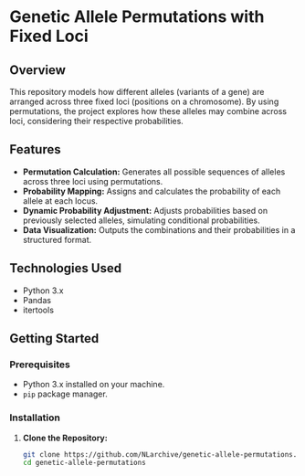 # Genetic Allele Permutations with Fixed Loci

## Overview

This repository models how different alleles (variants of a gene) are arranged across three fixed loci (positions on a chromosome). By using permutations, the project explores how these alleles may combine across loci, considering their respective probabilities.

## Features

- **Permutation Calculation:** Generates all possible sequences of alleles across three loci using permutations.
- **Probability Mapping:** Assigns and calculates the probability of each allele at each locus.
- **Dynamic Probability Adjustment:** Adjusts probabilities based on previously selected alleles, simulating conditional probabilities.
- **Data Visualization:** Outputs the combinations and their probabilities in a structured format.

## Technologies Used

- Python 3.x
- Pandas
- itertools

## Getting Started

### Prerequisites

- Python 3.x installed on your machine.
- `pip` package manager.

### Installation

1. **Clone the Repository:**

   ```bash
   git clone https://github.com/NLarchive/genetic-allele-permutations.git
   cd genetic-allele-permutations
